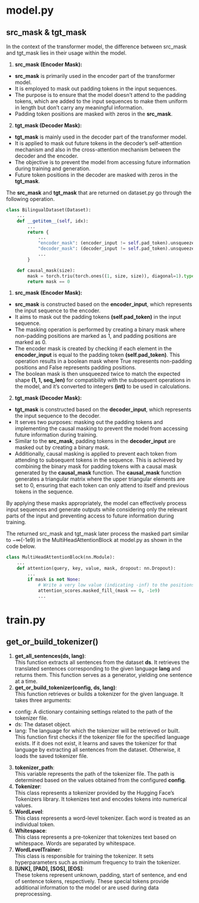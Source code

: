# model.py
## src_mask & tgt_mask
In the context of the transformer model, the difference between src_mask and tgt_mask lies in their usage within the model.

1. **src_mask (Encoder Mask):**    
- **src_mask** is primarily used in the encoder part of the transformer model.  
- It is employed to mask out padding tokens in the input sequences.  
- The purpose is to ensure that the model doesn’t attend to the padding tokens, which are added to the input sequences to make them uniform in length but don’t carry any meaningful information.  
- Padding token positions are masked with zeros in the **src_mask**.  

2. **tgt_mask (Decoder Mask):**    
- **tgt_mask** is mainly used in the decoder part of the transformer model.  
- It is applied to mask out future tokens in the decoder’s self-attention mechanism and also in the cross-attention mechanism between the decoder and the encoder.    
- The objective is to prevent the model from accessing future information during training and generation.  
- Future token positions in the decoder are masked with zeros in the **tgt_mask**.


The **src_mask** and **tgt_mask** that are returned on dataset.py go through the following operation.

```py
class BilingualDataset(Dataset):
    ...
    def __getitem__(self, idx):
        ...
        return {
            ...
            "encoder_mask": (encoder_input != self.pad_token).unsqueeze(0).unsqueeze(0).int(), # (1, 1, seq_len)
            "decoder_mask": (decoder_input != self.pad_token).unsqueeze(0).int() & causal_mask(decoder_input.size(0)), # (1, seq_len) & (1, seq_len, seq_len)
            ...
        }

    def causal_mask(size):
        mask = torch.triu(torch.ones((1, size, size)), diagonal=1).type(torch.int)
        return mask == 0
```

1. **src_mask (Encoder Mask):**  
- **src_mask** is constructed based on the **encoder_input**, which represents the input sequence to the encoder.  
- It aims to mask out the padding tokens **(self.pad_token)** in the input sequence.  
- The masking operation is performed by creating a binary mask where non-padding positions are marked as 1, and padding positions are marked as 0.  
- The encoder mask is created by checking if each element in the **encoder_input** is equal to the padding token **(self.pad_token)**. This operation results in a boolean mask where True represents non-padding positions and False represents padding positions.
- The boolean mask is then unsqueezed twice to match the expected shape **(1, 1, seq_len)** for compatibility with the subsequent operations in the model, and it’s converted to integers **(int)** to be used in calculations.

2. **tgt_mask (Decoder Mask):**  
- **tgt_mask** is constructed based on the **decoder_input**, which represents the input sequence to the decoder.
- It serves two purposes: masking out the padding tokens and implementing the causal masking to prevent the model from accessing future information during training.  
- Similar to the **src_mask**, padding tokens in the **decoder_input** are masked out by creating a binary mask.  
- Additionally, causal masking is applied to prevent each token from attending to subsequent tokens in the sequence. This is achieved by combining the binary mask for padding tokens with a causal mask generated by the **causal_mask** function. The **causal_mask** function generates a triangular matrix where the upper triangular elements are set to 0, ensuring that each token can only attend to itself and previous tokens in the sequence.

By applying these masks appropriately, the model can effectively process input sequences and generate outputs while considering only the relevant parts of the input and preventing access to future information during training.

The returned src_mask and tgt_mask later process the masked part similar to $-\infty$(-1e9) in the MultiHeadAttentionBlock at model.py as shown in the code below.

```py
class MultiHeadAttentionBlock(nn.Module):
    ...
    def attention(query, key, value, mask, dropout: nn.Dropout):
        ...
        if mask is not None:
            # Write a very low value (indicating -inf) to the positions where mask == 0
            attention_scores.masked_fill_(mask == 0, -1e9)
            ...
```

# train.py
## ‎get_or_build_tokenizer‎()
1. **get_all_sentences(ds, lang)**:  
This function extracts all sentences from the dataset **ds**. It retrieves the translated sentences corresponding to the given language **lang** and returns them. This function serves as a generator, yielding one sentence at a time.  
2. **get_or_build_tokenizer(config, ds, lang)**:  
This function retrieves or builds a tokenizer for the given language. It takes three arguments:  
- config: A dictionary containing settings related to the path of the tokenizer file.  
- ds: The dataset object.  
- lang: The language for which the tokenizer will be retrieved or built.  
This function first checks if the tokenizer file for the specified language exists. If it does not exist, it learns and saves the tokenizer for that language by extracting all sentences from the dataset. Otherwise, it loads the saved tokenizer file.  
3. **tokenizer_path**:  
This variable represents the path of the tokenizer file. The path is determined based on the values obtained from the configured **config**.  
4. **Tokenizer**:  
This class represents a tokenizer provided by the Hugging Face’s Tokenizers library. It tokenizes text and encodes tokens into numerical values.  
5. **WordLevel**:  
This class represents a word-level tokenizer. Each word is treated as an individual token.  
6. **Whitespace**:  
This class represents a pre-tokenizer that tokenizes text based on whitespace. Words are separated by whitespace.  
7. **WordLevelTrainer**:  
This class is responsible for training the tokenizer. It sets hyperparameters such as minimum frequency to train the tokenizer.  
8. **[UNK], [PAD], [SOS], [EOS]**:  
These tokens represent unknown, padding, start of sentence, and end of sentence tokens, respectively. These special tokens provide additional information to the model or are used during data preprocessing.  















